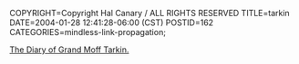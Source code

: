 COPYRIGHT=Copyright Hal Canary / ALL RIGHTS RESERVED
TITLE=tarkin
DATE=2004-01-28 12:41:28-06:00 (CST)
POSTID=162
CATEGORIES=mindless-link-propagation;

[The Diary of Grand Moff Tarkin.](http://www.firsttvdrama.com/funstuff/tarkin.php3)
